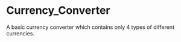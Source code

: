 # Currency_Converter
A basic currency converter which contains only 4 types of different currencies.
